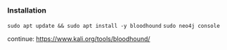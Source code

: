 


### Installation

`sudo apt update && sudo apt install -y bloodhound`
`sudo neo4j console`

continue: https://www.kali.org/tools/bloodhound/

